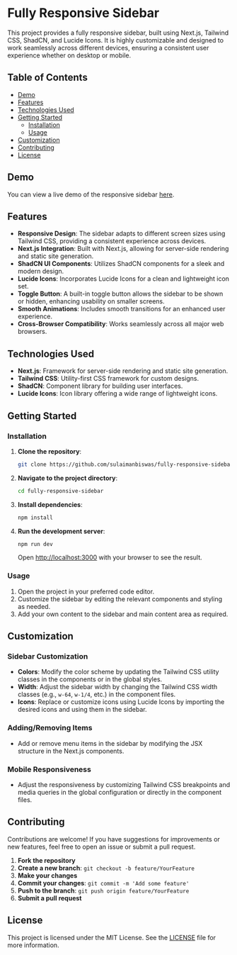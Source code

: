 # Fully Responsive Sidebar

This project provides a fully responsive sidebar, built using Next.js, Tailwind CSS, ShadCN, and Lucide Icons. It is highly customizable and designed to work seamlessly across different devices, ensuring a consistent user experience whether on desktop or mobile.

## Table of Contents

- [Demo](#demo)
- [Features](#features)
- [Technologies Used](#technologies-used)
- [Getting Started](#getting-started)
  - [Installation](#installation)
  - [Usage](#usage)
- [Customization](#customization)
- [Contributing](#contributing)
- [License](#license)

## Demo

You can view a live demo of the responsive sidebar [here](https://sulaimanbiswas.github.io/fully-responsive-sidebar).

## Features

- **Responsive Design**: The sidebar adapts to different screen sizes using Tailwind CSS, providing a consistent experience across devices.
- **Next.js Integration**: Built with Next.js, allowing for server-side rendering and static site generation.
- **ShadCN UI Components**: Utilizes ShadCN components for a sleek and modern design.
- **Lucide Icons**: Incorporates Lucide Icons for a clean and lightweight icon set.
- **Toggle Button**: A built-in toggle button allows the sidebar to be shown or hidden, enhancing usability on smaller screens.
- **Smooth Animations**: Includes smooth transitions for an enhanced user experience.
- **Cross-Browser Compatibility**: Works seamlessly across all major web browsers.

## Technologies Used

- **Next.js**: Framework for server-side rendering and static site generation.
- **Tailwind CSS**: Utility-first CSS framework for custom designs.
- **ShadCN**: Component library for building user interfaces.
- **Lucide Icons**: Icon library offering a wide range of lightweight icons.

## Getting Started

### Installation

1. **Clone the repository**:

   ```bash
   git clone https://github.com/sulaimanbiswas/fully-responsive-sidebar.git
   ```

2. **Navigate to the project directory**:

   ```bash
   cd fully-responsive-sidebar
   ```

3. **Install dependencies**:

   ```bash
   npm install
   ```

4. **Run the development server**:

   ```bash
   npm run dev
   ```

   Open [http://localhost:3000](http://localhost:3000) with your browser to see the result.

### Usage

1. Open the project in your preferred code editor.
2. Customize the sidebar by editing the relevant components and styling as needed.
3. Add your own content to the sidebar and main content area as required.

## Customization

### Sidebar Customization

- **Colors**: Modify the color scheme by updating the Tailwind CSS utility classes in the components or in the global styles.
- **Width**: Adjust the sidebar width by changing the Tailwind CSS width classes (e.g., `w-64`, `w-1/4`, etc.) in the component files.
- **Icons**: Replace or customize icons using Lucide Icons by importing the desired icons and using them in the sidebar.

### Adding/Removing Items

- Add or remove menu items in the sidebar by modifying the JSX structure in the Next.js components.

### Mobile Responsiveness

- Adjust the responsiveness by customizing Tailwind CSS breakpoints and media queries in the global configuration or directly in the component files.

## Contributing

Contributions are welcome! If you have suggestions for improvements or new features, feel free to open an issue or submit a pull request.

1. **Fork the repository**
2. **Create a new branch**: `git checkout -b feature/YourFeature`
3. **Make your changes**
4. **Commit your changes**: `git commit -m 'Add some feature'`
5. **Push to the branch**: `git push origin feature/YourFeature`
6. **Submit a pull request**

## License

This project is licensed under the MIT License. See the [LICENSE](LICENSE) file for more information.
